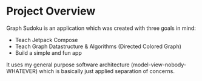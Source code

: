 # Project Overview

Graph Sudoku is an application which was created with three goals in mind:
- Teach Jetpack Compose
- Teach Graph Datastructure & Algorithms (Directed Colored Graph)
- Build a simple and fun app

It uses my general purpose software architecture (model-view-nobody-WHATEVER) which is basically just applied separation of concerns.

